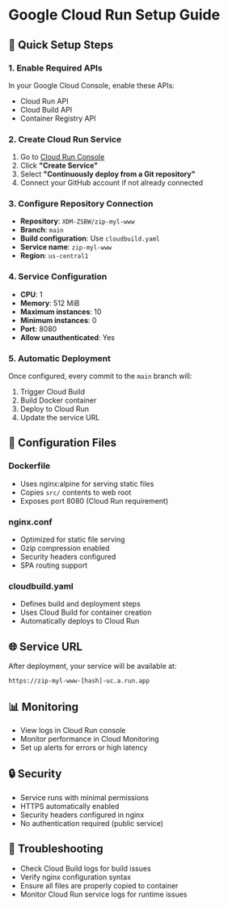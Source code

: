 # Google Cloud Run Setup Guide

## 🚀 Quick Setup Steps

### 1. **Enable Required APIs**
In your Google Cloud Console, enable these APIs:
- Cloud Run API
- Cloud Build API
- Container Registry API

### 2. **Create Cloud Run Service**
1. Go to [Cloud Run Console](https://console.cloud.google.com/run?project=zip-myl-www)
2. Click **"Create Service"**
3. Select **"Continuously deploy from a Git repository"**
4. Connect your GitHub account if not already connected

### 3. **Configure Repository Connection**
- **Repository**: `XDM-ZSBW/zip-myl-www`
- **Branch**: `main`
- **Build configuration**: Use `cloudbuild.yaml`
- **Service name**: `zip-myl-www`
- **Region**: `us-central1`

### 4. **Service Configuration**
- **CPU**: 1
- **Memory**: 512 MiB
- **Maximum instances**: 10
- **Minimum instances**: 0
- **Port**: 8080
- **Allow unauthenticated**: Yes

### 5. **Automatic Deployment**
Once configured, every commit to the `main` branch will:
1. Trigger Cloud Build
2. Build Docker container
3. Deploy to Cloud Run
4. Update the service URL

## 🔧 Configuration Files

### **Dockerfile**
- Uses nginx:alpine for serving static files
- Copies `src/` contents to web root
- Exposes port 8080 (Cloud Run requirement)

### **nginx.conf**
- Optimized for static file serving
- Gzip compression enabled
- Security headers configured
- SPA routing support

### **cloudbuild.yaml**
- Defines build and deployment steps
- Uses Cloud Build for container creation
- Automatically deploys to Cloud Run

## 🌐 Service URL
After deployment, your service will be available at:
```
https://zip-myl-www-[hash]-uc.a.run.app
```

## 📊 Monitoring
- View logs in Cloud Run console
- Monitor performance in Cloud Monitoring
- Set up alerts for errors or high latency

## 🔒 Security
- Service runs with minimal permissions
- HTTPS automatically enabled
- Security headers configured in nginx
- No authentication required (public service)

## 🚨 Troubleshooting
- Check Cloud Build logs for build issues
- Verify nginx configuration syntax
- Ensure all files are properly copied to container
- Monitor Cloud Run service logs for runtime issues

